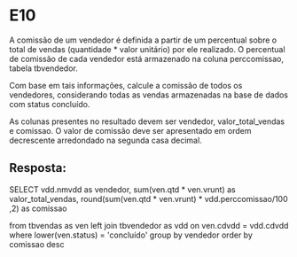 # E10
A comissão de um vendedor é definida a partir de um percentual sobre o total de vendas (quantidade * valor unitário) por ele realizado. O percentual de comissão de cada vendedor está armazenado na coluna perccomissao, tabela tbvendedor. 

Com base em tais informações, calcule a comissão de todos os vendedores, considerando todas as vendas armazenadas na base de dados com status concluído.

As colunas presentes no resultado devem ser vendedor, valor_total_vendas e comissao. O valor de comissão deve ser apresentado em ordem decrescente arredondado na segunda casa decimal.

## Resposta:
SELECT
	vdd.nmvdd as vendedor,
	sum(ven.qtd * ven.vrunt) as valor_total_vendas,
	round(sum(ven.qtd * ven.vrunt) * vdd.perccomissao/100 ,2) as comissao

from tbvendas as ven
left join tbvendedor as vdd
	on ven.cdvdd = vdd.cdvdd
where lower(ven.status) = 'concluído'
group by vendedor
order by comissao desc

